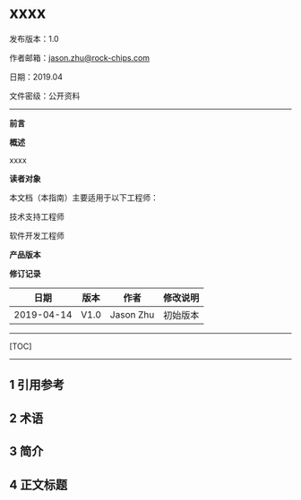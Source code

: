 # xxxx

发布版本：1.0

作者邮箱：jason.zhu@rock-chips.com

日期：2019.04

文件密级：公开资料

------

**前言**

**概述**

xxxx

**读者对象**

本文档（本指南）主要适用于以下工程师：

技术支持工程师

软件开发工程师

**产品版本**

**修订记录**

| **日期**   | **版本** | **作者**  | **修改说明** |
| ---------- | -------- | --------- | ------------ |
| 2019-04-14 | V1.0     | Jason Zhu | 初始版本     |

------

[TOC]

------

## 1 引用参考

## 2 术语

## 3 简介

## 4 正文标题